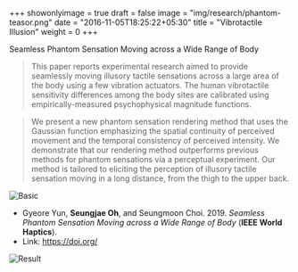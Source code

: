 +++
showonlyimage = true
draft = false
image = "img/research/phantom-teasor.png"
date = "2016-11-05T18:25:22+05:30"
title = "Vibrotactile Illusion"
weight = 0
+++

Seamless Phantom Sensation Moving across a Wide Range of Body
<!--more-->

>This paper reports experimental research aimed to provide seamlessly moving illusory tactile sensations across a large area of the body using a few vibration actuators. The human vibrotactile sensitivity differences among the body sites are calibrated using empirically-measured psychophysical magnitude functions. 

>We present a new phantom sensation rendering method that uses the Gaussian function emphasizing the spatial continuity of perceived movement and the temporal consistency of perceived intensity. We demonstrate that our rendering method outperforms previous methods for phantom sensations via a perceptual experiment. Our method is tailored to eliciting the perception of illusory tactile sensation moving in a long distance, from the thigh to the upper back.


![Basic][1]

* Gyeore Yun, **Seungjae Oh**, and Seungmoon Choi. 2019. *Seamless Phantom Sensation Moving across a Wide Range of Body* (**IEEE World Haptics**).
* Link: https://doi.org/

![Result][2]


[1]: /img/research/phantom-basic.png
[2]: /img/research/phantom-res.png
